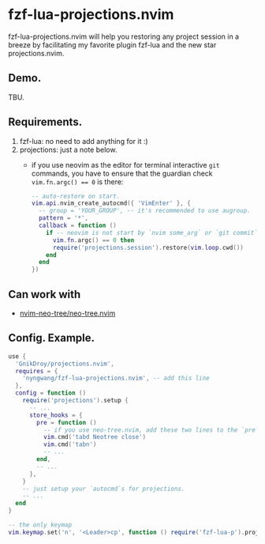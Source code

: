 fzf-lua-projections.nvim
==

fzf-lua-projections.nvim will help you restoring any project session in a breeze
by facilitating my favorite plugin fzf-lua and the new star projections.nvim.

## Demo.

TBU.


## Requirements.

1. fzf-lua: no need to add anything for it :)
2. projections: just a note below.
   - if you use neovim as the editor for terminal interactive `git` commands,
     you have to ensure that the guardian check `vim.fn.argc() == 0` is there:

      ```lua
      -- auto-restore on start.
      vim.api.nvim_create_autocmd({ 'VimEnter' }, {
        -- group = 'YOUR_GROUP', -- it's recommended to use augroup.
        pattern = '*',
        callback = function ()
          if -- neovim is not start by `nvim some_arg` or `git commit`.
            vim.fn.argc() == 0 then
            require('projections.session').restore(vim.loop.cwd())
          end
        end
      })
      ```


## Can work with

- [nvim-neo-tree/neo-tree.nvim](https://github.com/nvim-neo-tree/neo-tree.nvim)


## Config. Example.

```lua
use {
  'GnikDroy/projections.nvim',
  requires = {
    'nyngwang/fzf-lua-projections.nvim', -- add this line
  },
  config = function ()
    require('projections').setup {
      -- ...
      store_hooks = {
        pre = function ()
          -- if you use neo-tree.nvim, add these two lines to the `pre` of `store_hooks`.
          vim.cmd('tabd Neotree close')
          vim.cmd('tabn')
          -- ...
        end,
        -- ...
      },
    }
    -- just setup your `autocmd`s for projections.
    -- ...
  end
}

-- the only keymap
vim.keymap.set('n', '<Leader>cp', function () require('fzf-lua-p').projects() end, NOREF_NOERR_TRUNC)
```




